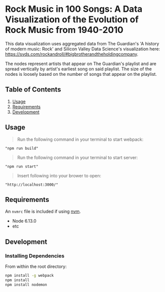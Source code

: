 # Rock Music in 100 Songs: A Data Visualization of the Evolution of Rock Music from 1940-2010

This data visualization uses aggregated data from The Guardian's 'A history of modern music: Rock' and Silicon Valley Data Science's visualization here: https://svds.com/rockandroll/#bigbrotherandtheholdingcompany.

The nodes represent artists that appear on The Guardian's playlist and are spread vertically by artist's earliest song on said playlist. The size of the nodes is loosely based on the number of songs that appear on the playlist.

## Table of Contents

1.  [Usage](#Usage)
1.  [Requirements](#requirements)
1.  [Development](#development)

## Usage

> Run the following command in your terminal to start webpack:

    "npm run build"

> Run the following command in your terminal to start server:

    "npm run start"

> Insert following into your brower to open:

    "http://localhost:3000/"

## Requirements

An `nvmrc` file is included if using [nvm](https://github.com/creationix/nvm).

-   Node 6.13.0
-   etc

## Development

### Installing Dependencies

From within the root directory:

```sh
npm install -g webpack
npm install
npm install nodemon
```
